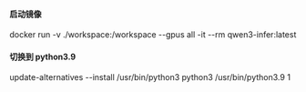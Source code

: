 #### 启动镜像

docker run -v ./workspace:/workspace --gpus all -it --rm qwen3-infer:latest

#### 切换到 python3.9
update-alternatives --install /usr/bin/python3 python3 /usr/bin/python3.9 1




